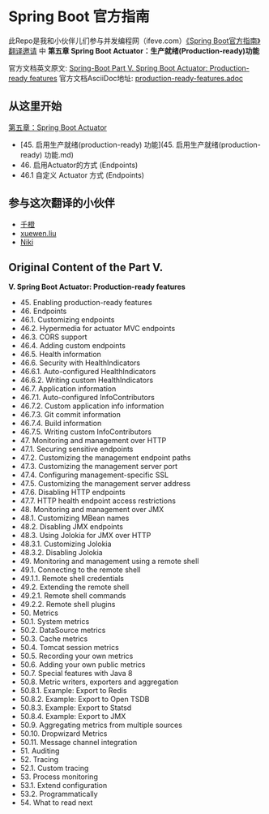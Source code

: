 # Spring Boot 官方指南

此Repo是我和小伙伴儿们参与并发编程网（ifeve.com）[《Spring Boot官方指南》翻译邀请](http://ifeve.com/spring-boot/) 中 **第五章 Spring Boot Actuator：生产就绪(Production-ready)功能** 

官方文档英文原文: [Spring-Boot  Part V. Spring Boot Actuator: Production-ready features](http://docs.spring.io/spring-boot/docs/current/reference/html/production-ready.html)
官方文档AsciiDoc地址: [production-ready-features.adoc](https://github.com/spring-projects/spring-boot/blob/master/spring-boot-docs/src/main/asciidoc/production-ready-features.adoc)

## 从这里开始
[第五章：Spring Boot Actuator](Part.V.Spring.Boot.Actuator.md)
- [45\. 启用生产就绪(production-ready) 功能](45. 启用生产就绪(production-ready) 功能.md)
- 46\. 启用Actuator的方式 (Endpoints)
- 46.1 自定义 Actuator 方式 (Endpoints)


## 参与这次翻译的小伙伴
-  [千橙](http://qiancheng.me/about)  
-  [xuewen.liu]( )
-  [Niki]( )
## Original Content of the Part V.
**V. Spring Boot Actuator: Production-ready features**

- 45\. Enabling production-ready features
- 46\. Endpoints
- 46.1. Customizing endpoints
- 46.2. Hypermedia for actuator MVC endpoints
- 46.3. CORS support
- 46.4. Adding custom endpoints
- 46.5. Health information
- 46.6. Security with HealthIndicators
- 46.6.1. Auto-configured HealthIndicators
- 46.6.2. Writing custom HealthIndicators
- 46.7. Application information
- 46.7.1. Auto-configured InfoContributors
- 46.7.2. Custom application info information
- 46.7.3. Git commit information
- 46.7.4. Build information
- 46.7.5. Writing custom InfoContributors
- 47\. Monitoring and management over HTTP
- 47.1. Securing sensitive endpoints
- 47.2. Customizing the management endpoint paths
- 47.3. Customizing the management server port
- 47.4. Configuring management-specific SSL
- 47.5. Customizing the management server address
- 47.6. Disabling HTTP endpoints
- 47.7. HTTP health endpoint access restrictions
- 48\. Monitoring and management over JMX
- 48.1. Customizing MBean names
- 48.2. Disabling JMX endpoints
- 48.3. Using Jolokia for JMX over HTTP
- 48.3.1. Customizing Jolokia
- 48.3.2. Disabling Jolokia
- 49\. Monitoring and management using a remote shell
- 49.1. Connecting to the remote shell
- 49.1.1. Remote shell credentials
- 49.2. Extending the remote shell
- 49.2.1. Remote shell commands
- 49.2.2. Remote shell plugins
- 50\. Metrics
- 50.1. System metrics
- 50.2. DataSource metrics
- 50.3. Cache metrics
- 50.4. Tomcat session metrics
- 50.5. Recording your own metrics
- 50.6. Adding your own public metrics
- 50.7. Special features with Java 8
- 50.8. Metric writers, exporters and aggregation
- 50.8.1. Example: Export to Redis
- 50.8.2. Example: Export to Open TSDB
- 50.8.3. Example: Export to Statsd
- 50.8.4. Example: Export to JMX
- 50.9. Aggregating metrics from multiple sources
- 50.10. Dropwizard Metrics
- 50.11. Message channel integration
- 51\. Auditing
- 52\. Tracing
- 52.1. Custom tracing
- 53\. Process monitoring
- 53.1. Extend configuration
- 53.2. Programmatically
- 54\. What to read next


